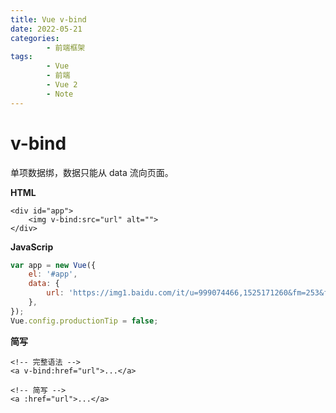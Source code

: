 ```yaml
---
title: Vue v-bind
date: 2022-05-21
categories:
        - 前端框架
tags:
        - Vue
        - 前端
        - Vue 2
        - Note
---
```


# v-bind

单项数据绑，数据只能从 data 流向页面。

**HTML**

```vue
<div id="app">
    <img v-bind:src="url" alt="">
</div>
```

**JavaScrip**

```js
var app = new Vue({
	el: '#app',
	data: {
		url: 'https://img1.baidu.com/it/u=999074466,1525171260&fm=253&fmt=auto&app=138&f=JPEG?w=500&h=333',
	},
});
Vue.config.productionTip = false;
```

**简写**

```vue
<!-- 完整语法 -->
<a v-bind:href="url">...</a>

<!-- 简写 -->
<a :href="url">...</a>
```
